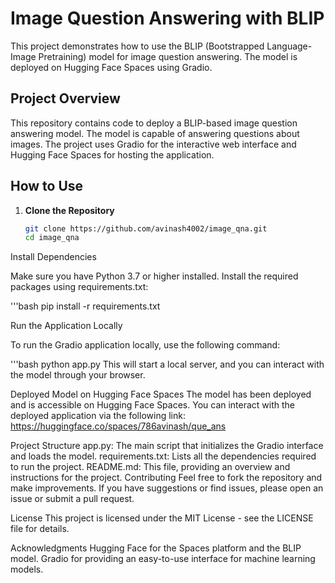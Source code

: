 
# Image Question Answering with BLIP

This project demonstrates how to use the BLIP (Bootstrapped Language-Image Pretraining) model for image question answering. The model is deployed on Hugging Face Spaces using Gradio.

## Project Overview

This repository contains code to deploy a BLIP-based image question answering model. The model is capable of answering questions about images. The project uses Gradio for the interactive web interface and Hugging Face Spaces for hosting the application.

## How to Use

1. **Clone the Repository**

   ```bash
   git clone https://github.com/avinash4002/image_qna.git
   cd image_qna
Install Dependencies

Make sure you have Python 3.7 or higher installed. Install the required packages using requirements.txt:

'''bash
pip install -r requirements.txt

Run the Application Locally

To run the Gradio application locally, use the following command:

'''bash
python app.py
This will start a local server, and you can interact with the model through your browser.

Deployed Model on Hugging Face Spaces
The model has been deployed and is accessible on Hugging Face Spaces. You can interact with the deployed application via the following link:
https://huggingface.co/spaces/786avinash/que_ans


Project Structure
app.py: The main script that initializes the Gradio interface and loads the model.
requirements.txt: Lists all the dependencies required to run the project.
README.md: This file, providing an overview and instructions for the project.
Contributing
Feel free to fork the repository and make improvements. If you have suggestions or find issues, please open an issue or submit a pull request.

License
This project is licensed under the MIT License - see the LICENSE file for details.

Acknowledgments
Hugging Face for the Spaces platform and the BLIP model.
Gradio for providing an easy-to-use interface for machine learning models.



